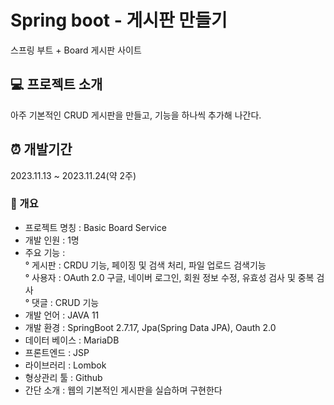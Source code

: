 # Spring boot - 게시판 만들기
스프링 부트 + Board 게시판 사이트

## 💻 프로젝트 소개 
아주 기본적인 CRUD 게시판을 만들고, 기능을 하나씩 추가해 나간다.
<br>

## ⏰ 개발기간 
2023.11.13 ~ 2023.11.24(약 2주)
<br>

### 🔧 개요
- 프로젝트 명칭 : Basic Board Service
- 개발 인원 : 1명
- 주요 기능 : <br>
    ° 게시판 : CRDU 기능, 페이징 및 검색 처리, 파일 업로드 검색기능 <br>
    ° 사용자 : OAuth 2.0 구글, 네이버 로그인, 회원 정보 수정, 유효성 검사 및 중복 검사 <br>
    ° 댓글 : CRUD 기능
- 개발 언어 : JAVA 11
- 개발 환경 : SpringBoot 2.7.17, Jpa(Spring Data JPA), Oauth 2.0
- 데이터 베이스 : MariaDB
- 프론트엔드 : JSP
- 라이브러리 : Lombok
- 형상관리 툴 : Github
- 간단 소개 : 웹의 기본적인 게시판을 실습하며 구현한다
